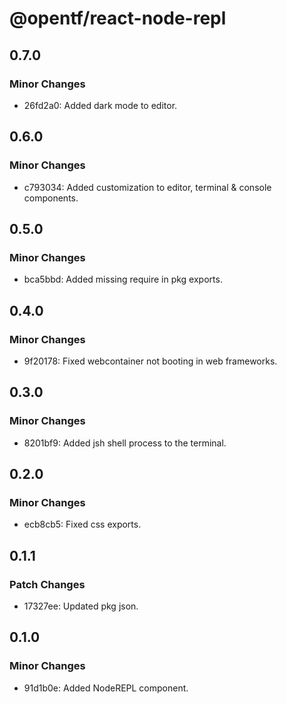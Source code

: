 # @opentf/react-node-repl

## 0.7.0

### Minor Changes

- 26fd2a0: Added dark mode to editor.

## 0.6.0

### Minor Changes

- c793034: Added customization to editor, terminal & console components.

## 0.5.0

### Minor Changes

- bca5bbd: Added missing require in pkg exports.

## 0.4.0

### Minor Changes

- 9f20178: Fixed webcontainer not booting in web frameworks.

## 0.3.0

### Minor Changes

- 8201bf9: Added jsh shell process to the terminal.

## 0.2.0

### Minor Changes

- ecb8cb5: Fixed css exports.

## 0.1.1

### Patch Changes

- 17327ee: Updated pkg json.

## 0.1.0

### Minor Changes

- 91d1b0e: Added NodeREPL component.
